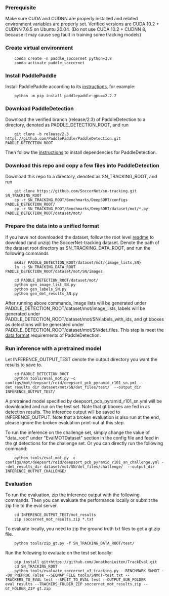 ### Prerequisite
Make sure CUDA and CUDNN are properly installed and related environment variables are properly set. Verified versions are CUDA 10.2 + CUDNN 7.6.5 on Ubuntu 20.04. (Do not use CUDA 10.2 + CUDNN 8, because it may cause seg fault in training some tracking models)

### Create virtual environment
```
    conda create -n paddle_soccernet python=3.8
    conda activate paddle_soccernet
```

### Install PaddlePaddle
Install PaddlePaddle according to its [instructions](https://github.com/PaddlePaddle/PaddleDetection/blob/release/2.3/docs/tutorials/INSTALL.md), for example:
```    
    python -m pip install paddlepaddle-gpu==2.2.2
```

### Download PaddleDetection
Download the verified branch (release/2.3) of PaddleDetection to a directory, denoted as PADDLE_DETECTION_ROOT, and run
```
    git clone -b release/2.3 https://github.com/PaddlePaddle/PaddleDetection.git  PADDLE_DETECTION_ROOT
```
Then follow the [instructions](https://github.com/PaddlePaddle/PaddleDetection/blob/release/2.3/docs/tutorials/INSTALL.md#2-install-paddledetection) to install dependencies for PaddleDetection.

### Download this repo and copy a few files into PaddleDetection 
Download this repo to a directory, denoted as SN_TRACKING_ROOT, and run
```
    git clone https://github.com/SoccerNet/sn-tracking.git  SN_TRACKING_ROOT
    cp -r SN_TRACKING_ROOT/Benchmarks/DeepSORT/configs  PADDLE_DETECTION_ROOT/
    cp -r SN_TRACKING_ROOT/Benchmarks/DeepSORT/dataset/mot/*.py  PADDLE_DETECTION_ROOT/dataset/mot/
```

### Prepare the data into a unified format
If you have not downloaded the dataset, follow the root level [readme](https://github.com/SoccerNet/sn-tracking#how-to-download-soccernet-tracking) to download (and unzip) the SoccerNet-tracking dataset. Denote the path of the dataset root directory as SN_TRACKING_DATA_ROOT, and run the following commands
```
    mkdir PADDLE_DETECTION_ROOT/dataset/mot/{image_lists,SN}
    ln -s SN_TRACKING_DATA_ROOT PADDLE_DETECTION_ROOT/dataset/mot/SN/images

    cd PADDLE_DETECTION_ROOT/dataset/mot/
    python gen_image_list_SN.py
    python gen_labels_SN.py
    python gen_det_results_SN.py
```
After running above commands, image lists will be generated under PADDLE_DETECTION_ROOT/dataset/mot/image_lists, labels will be generated under PADDLE_DETECTION_ROOT/dataset/mot/SN/labels_with_ids, and gt bboxes as detections will be generated under PADDLE_DETECTION_ROOT/dataset/mot/SN/det_files. This step is meet the [data format](https://github.com/PaddlePaddle/PaddleDetection/blob/release/2.3/configs/mot/README_en.md#data-format) requirements of PaddleDetection.

### Run inference with a pretrained model
Let INFERENCE_OUTPUT_TEST denote the output directory you want the results to save to.
```
    cd PADDLE_DETECTION_ROOT
    python tools/eval_mot.py -c configs/mot/deepsort/reid/deepsort_pcb_pyramid_r101_sn.yml --det_results_dir dataset/mot/SN/det_files/test/  --output_dir INFERENCE_OUTPUT_TEST/
```
A pretrained model specified by deepsort_pcb_pyramid_r101_sn.yml will be downloaded and run on the test set. Note that gt bboxes are fed in as detection results. The inference output will be saved to INFERENCE_OUTPUT. Note that a broken evaluation is also run at the end, please ignore the broken evaluation print-out at this step. 

To run the inference on the challenge set, simply change the value of "data_root" under "EvalMOTDataset" section in the config file and feed in the gt detections for the challenge set. Or you can directly run the following command:
```
    python tools/eval_mot.py -c configs/mot/deepsort/reid/deepsort_pcb_pyramid_r101_sn_challenge.yml --det_results_dir dataset/mot/SN/det_files/challenge/  --output_dir INFERENCE_OUTPUT_CHALLENGE/
```

### Evaluation
To run the evaluation, zip the inference output with the following commands. Then you can evaluate the performance locally or submit the zip file to the eval server. 
```
    cd INFERENCE_OUTPUT_TEST/mot_results
    zip soccernet_mot_results.zip *.txt
```

To evaluate locally, you need to zip the ground truth txt files to get a gt.zip file.
```
    python tools/zip_gt.py -f SN_TRACKING_DATA_ROOT/test/
```

Run the following to evaluate on the test set locally:
```
    pip install git+https://github.com/JonathonLuiten/TrackEval.git
    cd SN_TRACKING_ROOT
    python tools/evaluate_soccernet_v3_tracking.py --BENCHMARK SNMOT --DO_PREPROC False --SEQMAP_FILE tools/SNMOT-test.txt --TRACKERS_TO_EVAL test --SPLIT_TO_EVAL test --OUTPUT_SUB_FOLDER eval_results --TRACKERS_FOLDER_ZIP soccernet_mot_results.zip --GT_FOLDER_ZIP gt.zip
```

